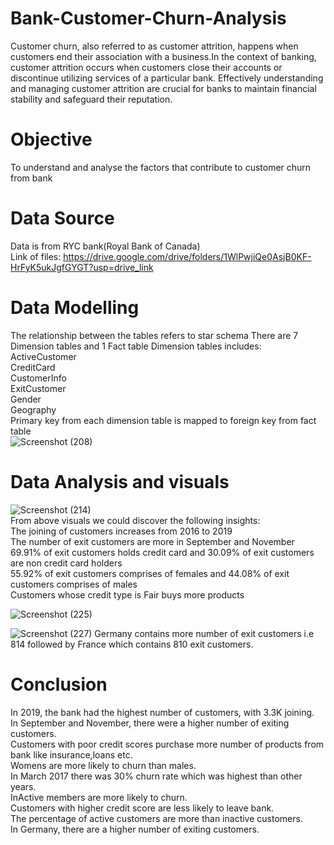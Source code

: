 # Bank-Customer-Churn-Analysis  

Customer churn, also referred to as customer attrition, happens when customers end their association with a business.In the context of banking, customer attrition occurs when customers close their accounts or discontinue utilizing services of a particular bank. Effectively understanding and managing customer attrition are crucial for banks to maintain financial stability and safeguard their reputation.
# Objective
To understand and analyse the factors that contribute to customer churn from bank

# Data Source
Data is from RYC bank(Royal Bank of Canada)  
Link of files: https://drive.google.com/drive/folders/1WlPwjiQe0AsjB0KF-HrFyK5ukJgfGYGT?usp=drive_link

# Data Modelling
The relationship between the tables refers to star schema
There are 7 Dimension tables and 1 Fact table
Dimension tables includes:
ActiveCustomer  
CreditCard  
CustomerInfo  
ExitCustomer  
Gender  
Geography  
Primary key from each dimension table is mapped to foreign key from fact table  
![Screenshot (208)](https://github.com/nishidha89/Bank-Customer-Churn-Analysis-using-PowerBI/assets/78490621/a1369636-d870-455b-9a12-fb45caafde29)  

# Data Analysis and visuals
![Screenshot (214)](https://github.com/nishidha89/Bank-Customer-Churn-Analysis-using-PowerBI/assets/78490621/4707847b-0823-4313-ab1b-4edc5040377a)  
From above visuals we could discover the following insights:    
The joining of customers increases from 2016 to 2019  
The number of exit customers are more in September and November  
69.91% of exit customers holds credit card and 30.09% of exit customers are non credit card holders  
55.92% of exit customers comprises of females and 44.08% of exit customers comprises of males  
Customers whose credit type is Fair buys more products  

![Screenshot (225)](https://github.com/nishidha89/Bank-Customer-Churn-Analysis-using-PowerBI/assets/78490621/c24fa8d6-fd6d-49c4-b9ed-2872aa9ce9f2)

![Screenshot (227)](https://github.com/nishidha89/Bank-Customer-Churn-Analysis-using-PowerBI/assets/78490621/2d5c1c9f-d8e5-4b7a-a06f-16fa3538ee6e)
Germany contains more number of exit customers i.e 814 followed by France which contains 810 exit customers.  

# Conclusion  

In 2019, the bank had the highest number of customers, with 3.3K joining.  
In September and November, there were a higher number of exiting customers.  
Customers with poor credit scores purchase more number of products from bank like insurance,loans etc.    
Womens are more likely to churn than males.  
In March 2017 there was 30% churn rate which was highest than other years.    
InActive members are more likely to churn.    
Customers with higher credit score are less likely to leave bank.    
The percentage of active customers are more than inactive customers.   
In Germany, there are a higher number of exiting customers.    


